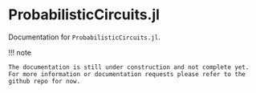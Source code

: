 # ProbabilisticCircuits.jl

Documentation for `ProbabilisticCircuits.jl`.

!!! note

    The documentation is still under construction and not complete yet. For more information or documentation requests please refer to the github repo for now.

